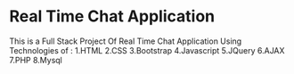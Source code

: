 # Real Time Chat Application 

This is a Full Stack Project Of Real Time Chat Application Using Technologies of : 
1.HTML 
2.CSS 
3.Bootstrap 
4.Javascript 
5.JQuery 
6.AJAX 
7.PHP 
8.Mysql 
